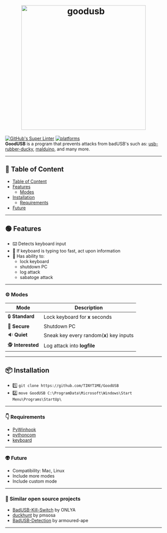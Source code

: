 <h1 align="center">
  <a href="https://github.com/TINYT1ME/GoodUSB/"><img src="https://i.postimg.cc/T30VtMdW/goodusb.png" width="400" title="goodusb"></a>
</h1>

[![GitHub's Super Linter](https://github.com/TINYT1ME/GoodUSB/workflows/GitHub's%20Super%20Linter/badge.svg)](https://github.com/TINYT1ME/GoodUSB/actions) [![platforms](https://img.shields.io/badge/platforms-Windows-success.svg)](https://github.com/TINYT1ME/GoodUSB/actions)
<br>
**GoodUSB** is a program that prevents attacks from badUSB's such as: [usb-rubber-ducky](https://shop.hak5.org/products/usb-rubber-ducky-deluxe), [malduino](https://maltronics.com/products/malduino), and many more.

---

## :page_with_curl: Table of Content

- [Table of Content](#page_with_curl-Table-of-Content)
- [Features](#green_circle-Features)
  - [Modes](#gear-Modes)
- [Installation](#package-Installation)
  - [Requirements](#point_down-Requirements)
- [Future](#alien-Future)

---

## :green_circle: Features

- :keyboard: Detects keyboard input
- :stop_sign: If keyboard is typing too fast, act upon information
- :mechanical_arm: Has ability to:
  - lock keyboard
  - shutdown PC
  - log attack
  - sabatoge attack

---

### :gear: Modes

| Mode                              | Description                              |
| --------------------------------- | ---------------------------------------- |
| :lock: **Standard**               | Lock keyboard for **x** seconds          |
| :closed_lock_with_key: **Secure** | Shutdown PC                              |
| :sound: **Quiet**                 | Sneak key every random(**x**) key inputs |
| :detective: **Interested**        | Log attack into **logfile**              |

---

## :package: Installation

- 1️⃣ `git clone https://github.com/TINYT1ME/GoodUSB`
- 2️⃣ `move GoodUSB C:\ProgramData\Microsoft\Windows\Start Menu\Programs\StartUp\`

---

### :point_down: Requirements

- [PyWinhook](https://www.lfd.uci.edu/~gohlke/pythonlibs/#pywinhook)
- [pythoncom](https://pypi.org/project/pythoncom/)
- [keyboard](https://pypi.org/project/keyboard/)

---

### :alien: Future

- Compatibility: Mac, Linux
- Include more modes
- Include custom mode

---

### :link: Similar open source projects

- [BadUSB-Kill-Switch](https://github.com/ONLYA/BadUSB-Kill-Switch) by ONLYA
- [duckhunt](https://github.com/pmsosa/duckhunt) by pmsosa
- [BadUSB-Detection](https://github.com/armoured-ape/BadUSB-Detection) by armoured-ape

---
